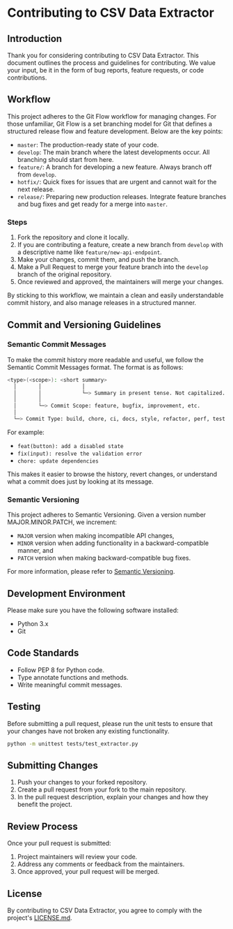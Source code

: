 # Contributing to CSV Data Extractor

## Introduction

Thank you for considering contributing to CSV Data Extractor. This document outlines the process and guidelines for contributing. We value your input, be it in the form of bug reports, feature requests, or code contributions.

## Workflow

This project adheres to the Git Flow workflow for managing changes. For those unfamiliar, Git Flow is a set branching model for Git that defines a structured release flow and feature development. Below are the key points:

- `master`: The production-ready state of your code.
- `develop`: The main branch where the latest developments occur. All branching should start from here.
- `feature/`: A branch for developing a new feature. Always branch off from `develop`.
- `hotfix/`: Quick fixes for issues that are urgent and cannot wait for the next release.
- `release/`: Preparing new production releases. Integrate feature branches and bug fixes and get ready for a merge into `master`.

### Steps

1. Fork the repository and clone it locally.
2. If you are contributing a feature, create a new branch from `develop` with a descriptive name like `feature/new-api-endpoint`.
3. Make your changes, commit them, and push the branch.
4. Make a Pull Request to merge your feature branch into the `develop` branch of the original repository.
5. Once reviewed and approved, the maintainers will merge your changes.

By sticking to this workflow, we maintain a clean and easily understandable commit history, and also manage releases in a structured manner.

## Commit and Versioning Guidelines

### Semantic Commit Messages

To make the commit history more readable and useful, we follow the Semantic Commit Messages format. The format is as follows:

```bash
<type>(<scope>): <short summary>
  │       │             │
  │       │             └─> Summary in present tense. Not capitalized. No period at the end.
  │       │
  │       └─> Commit Scope: feature, bugfix, improvement, etc.
  │
  └─> Commit Type: build, chore, ci, docs, style, refactor, perf, test
```

For example:

- `feat(button): add a disabled state`
- `fix(input): resolve the validation error`
- `chore: update dependencies`

This makes it easier to browse the history, revert changes, or understand what a commit does just by looking at its message.

### Semantic Versioning

This project adheres to Semantic Versioning. Given a version number MAJOR.MINOR.PATCH, we increment:

- `MAJOR` version when making incompatible API changes,
- `MINOR` version when adding functionality in a backward-compatible manner, and
- `PATCH` version when making backward-compatible bug fixes.

For more information, please refer to [Semantic Versioning](https://semver.org/).

## Development Environment

Please make sure you have the following software installed:

- Python 3.x
- Git

## Code Standards

- Follow PEP 8 for Python code.
- Type annotate functions and methods.
- Write meaningful commit messages.

## Testing

Before submitting a pull request, please run the unit tests to ensure that your changes have not broken any existing functionality.

```bash
python -m unittest tests/test_extractor.py
```

## Submitting Changes

1. Push your changes to your forked repository.
2. Create a pull request from your fork to the main repository.
3. In the pull request description, explain your changes and how they benefit the project.

## Review Process

Once your pull request is submitted:

1. Project maintainers will review your code.
2. Address any comments or feedback from the maintainers.
3. Once approved, your pull request will be merged.

## License

By contributing to CSV Data Extractor, you agree to comply with the project's [LICENSE.md](LICENSE.md).
